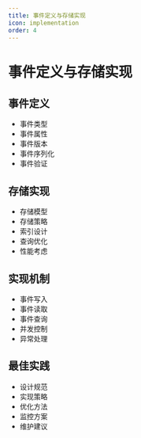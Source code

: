 ```yaml
---
title: 事件定义与存储实现
icon: implementation
order: 4
---
```


# 事件定义与存储实现

## 事件定义
- 事件类型
- 事件属性
- 事件版本
- 事件序列化
- 事件验证

## 存储实现
- 存储模型
- 存储策略
- 索引设计
- 查询优化
- 性能考虑

## 实现机制
- 事件写入
- 事件读取
- 事件查询
- 并发控制
- 异常处理

## 最佳实践
- 设计规范
- 实现策略
- 优化方法
- 监控方案
- 维护建议
